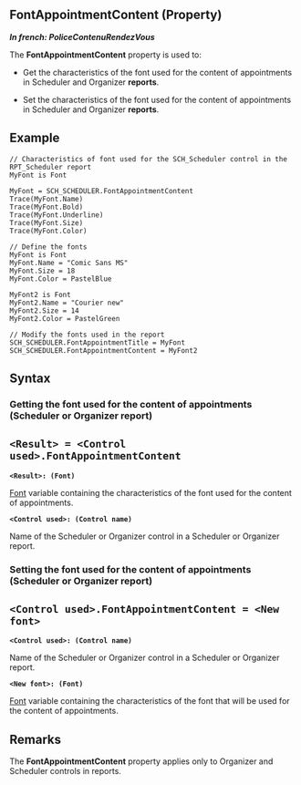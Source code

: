 


## FontAppointmentContent (Property)

***In french: PoliceContenuRendezVous***
	



<a name="XUse"></a>
<a name="Use"></a>
<a name="description"></a>
The **FontAppointmentContent** property is used to:

- Get the characteristics of the font used for the content of appointments in Scheduler and Organizer **reports**. 

- Set the characteristics of the font used for the content of appointments in Scheduler and Organizer **reports**.





<a name="Example1"></a>
<a name="sample_code"></a>

## Example


```wl
// Characteristics of font used for the SCH_Scheduler control in the RPT_Scheduler report
MyFont is Font

MyFont = SCH_SCHEDULER.FontAppointmentContent
Trace(MyFont.Name)
Trace(MyFont.Bold)
Trace(MyFont.Underline)
Trace(MyFont.Size)
Trace(MyFont.Color)
```
<a name="Example2"></a>

```wl
// Define the fonts 
MyFont is Font
MyFont.Name = "Comic Sans MS"
MyFont.Size = 18
MyFont.Color = PastelBlue

MyFont2 is Font
MyFont2.Name = "Courier new"
MyFont2.Size = 14
MyFont2.Color = PastelGreen

// Modify the fonts used in the report
SCH_SCHEDULER.FontAppointmentTitle = MyFont
SCH_SCHEDULER.FontAppointmentContent = MyFont2
```

<a name="XSYNTAX"></a>
<a name="SYNTAX1"></a>

## Syntax

### Getting the font used for the content of appointments (Scheduler or Organizer report)

`<Result> = <Control used>.FontAppointmentContent`
---

**`<Result>: (Font)`**

[Font](../Motscles/1514045.md) variable containing the characteristics of the font used for the content of appointments. 

**`<Control used>: (Control name)`**

Name of the Scheduler or Organizer control in a Scheduler or Organizer report.  


<a name="SYNTAX2"></a>

### Setting the font used for the content of appointments (Scheduler or Organizer report)

`<Control used>.FontAppointmentContent = <New font>`
---

**`<Control used>: (Control name)`**

Name of the Scheduler or Organizer control in a Scheduler or Organizer report.

**`<New font>: (Font)`**

[Font](../Motscles/1514045.md) variable containing the characteristics of the font that will be used for the content of appointments.   



<a name="NOTE0"></a>
<a name="NOTE0_1"></a>

## Remarks
The **FontAppointmentContent** property applies only to Organizer and Scheduler controls in reports. 



